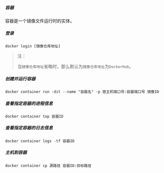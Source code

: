 ##### 容器

容器是一个镜像文件运行时的实体。

##### 登录

```shell
docker login [镜像仓库地址]
```

> 注：
>
> 当`镜像仓库地址`省略时，那么默认为`镜像仓库地址`为`DockerHub`。

##### 创建并运行容器

```shell
docker container run -dit --name "容器名" -p 宿主机端口号:容器端口号 镜像ID
```

##### 查看指定容器的进程信息

```shell
docker container top 容器ID
```

##### 查看指定容器的日志信息

```shell
docker container logs -tf 容器ID
```

##### 主机到容器

```shell
docker container cp 源路径 容器ID:目标路径
```